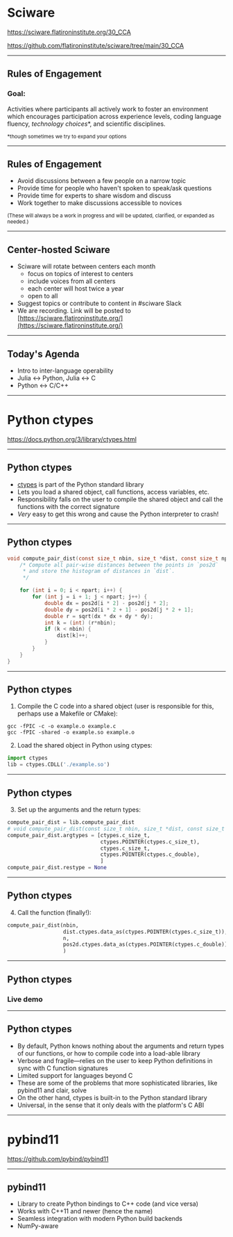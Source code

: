 # Sciware

https://sciware.flatironinstitute.org/30_CCA

https://github.com/flatironinstitute/sciware/tree/main/30_CCA

---

## Rules of Engagement

### Goal:

Activities where participants all actively work to foster an environment which encourages participation across experience levels, coding language fluency, *technology choices*\*, and scientific disciplines.

<small>\*though sometimes we try to expand your options</small>

---

## Rules of Engagement

- Avoid discussions between a few people on a narrow topic
- Provide time for people who haven't spoken to speak/ask questions
- Provide time for experts to share wisdom and discuss
- Work together to make discussions accessible to novices

<small>
(These will always be a work in progress and will be updated, clarified, or expanded as needed.)
</small>

---

## Center-hosted Sciware

- Sciware will rotate between centers each month
   - focus on topics of interest to centers
   - include voices from all centers
   - each center will host twice a year
   - open to all
- Suggest topics or contribute to content in #sciware Slack
- We are recording. Link will be posted to [https://sciware.flatironinstitute.org/](https://sciware.flatironinstitute.org/)

---

## Today's Agenda

- Intro to inter-language operability
- Julia <-> Python, Julia <-> C
- Python <-> C/C++

---

# Python ctypes

https://docs.python.org/3/library/ctypes.html

---

## Python ctypes
- [ctypes](https://docs.python.org/3/library/ctypes.html) is part of the Python standard library
- Lets you load a shared object, call functions, access variables, etc.
- Responsibility falls on the user to compile the shared object and call the functions with the correct signature
- *Very* easy to get this wrong and cause the Python interpreter to crash!

---

## Python ctypes
```c
void compute_pair_dist(const size_t nbin, size_t *dist, const size_t npart, const double *pos2d) {
    /* Compute all pair-wise distances between the points in `pos2d`
     * and store the histogram of distances in `dist`.
     */

    for (int i = 0; i < npart; i++) {
        for (int j = i + 1; j < npart; j++) {
            double dx = pos2d[i * 2] - pos2d[j * 2];
            double dy = pos2d[i * 2 + 1] - pos2d[j * 2 + 1];
            double r = sqrt(dx * dx + dy * dy);
            int k = (int) (r*nbin);
            if (k < nbin) {
                dist[k]++;
            }
        }
    }
}
```

---

## Python ctypes
1. Compile the C code into a shared object (user is responsible for this, perhaps use a Makefile or CMake):

```console
gcc -fPIC -c -o example.o example.c
gcc -fPIC -shared -o example.so example.o
```

2. Load the shared object in Python using ctypes:

```python
import ctypes
lib = ctypes.CDLL('./example.so')
```

---

## Python ctypes
3. Set up the arguments and the return types:

```python
compute_pair_dist = lib.compute_pair_dist
# void compute_pair_dist(const size_t nbin, size_t *dist, const size_t npart, const double *pos2d)
compute_pair_dist.argtypes = [ctypes.c_size_t,
                              ctypes.POINTER(ctypes.c_size_t),
                              ctypes.c_size_t,
                              ctypes.POINTER(ctypes.c_double),
                              ]
compute_pair_dist.restype = None
```

---

## Python ctypes

4. Call the function (finally!):
```python
compute_pair_dist(nbin,
                  dist.ctypes.data_as(ctypes.POINTER(ctypes.c_size_t)),
                  n,
                  pos2d.ctypes.data_as(ctypes.POINTER(ctypes.c_double)),
                  )
```

---

## Python ctypes

### Live demo

---

## Python ctypes
- By default, Python knows nothing about the arguments and return types of our functions, or how to compile code into a load-able library
- Verbose and fragile—relies on the user to keep Python definitions in sync with C function signatures
- Limited support for languages beyond C
- These are some of the problems that more sophisticated libraries, like pybind11 and clair, solve
- On the other hand, ctypes is built-in to the Python standard library
- Universal, in the sense that it only deals with the platform's C ABI

---

# pybind11

https://github.com/pybind/pybind11

---

## pybind11
- Library to create Python bindings to C++ code (and vice versa)
- Works with C++11 and newer (hence the name)
- Seamless integration with modern Python build backends
- NumPy-aware
